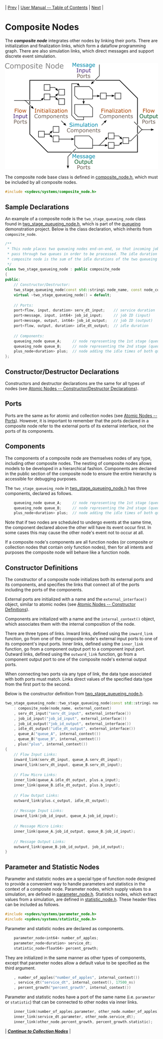 | [Prev](function_nodes.html) | [User Manual -- Table of Contents](index.html) | [Next](collection_nodes.html) |
# Composite Nodes

The ***composite node*** integrates other nodes by linking their ports. There are initialization and finalization links, which form a dataflow programming graph. There are also simulation links, which direct messages and support discrete event simulation.

![Composite Node](../doc/images/sydevs_composite_node.png "SyDEVS composite node")

The composite node base class is defined in [composite_node.h](https://github.com/Autodesk/sydevs/blob/master/src/sydevs/systems/composite_node.h), which must be included by all composite nodes.

```cpp
#include <sydevs/systems/composite_node.h>
```

## Sample Declarations

An example of a composite node is the `two_stage_queueing_node` class found in [two_stage_queueing_node.h](https://github.com/Autodesk/sydevs/blob/master/src/examples/demo/queueing/two_stage_queueing_node.h), which is part of the [queueing](https://github.com/Autodesk/sydevs/tree/master/src/examples/demo/queueing) demonstration project. Below is the class declaration, which inherits from `composite_node`.

```cpp
/**
 * This node places two queueing nodes end-on-end, so that incoming jobs must
 * pass through two queues in order to be processed. The idle duration of this
 * composite node is the sum of the idle durations of the two queueing nodes.
 */
class two_stage_queueing_node : public composite_node
{
public:
    // Constructor/Destructor:
    two_stage_queueing_node(const std::string& node_name, const node_context& external_context);
    virtual ~two_stage_queueing_node() = default;

    // Ports:
    port<flow, input, duration> serv_dt_input;    // service duration
    port<message, input, int64> job_id_input;     // job ID (input)
    port<message, output, int64> job_id_output;   // job ID (output)
    port<flow, output, duration> idle_dt_output;  // idle duration

    // Components:
    queueing_node queue_A;     // node representing the 1st stage (queue A)
    queueing_node queue_B;     // node representing the 2nd stage (queue B)
    plus_node<duration> plus;  // node adding the idle times of both queues A and B
};
```

## Constructor/Destructor Declarations

Constructors and destructor declarations are the same for all types of nodes (see [Atomic Nodes -- Constructor/Destructor Declarations](atomic_nodes.html#constructordestructor-declarations)).

## Ports

Ports are the same as for atomic and collection nodes (see [Atomic Nodes -- Ports](atomic_nodes.html#ports)). However, it is important to remember that the ports declared in a composite node refer to the external ports of its external interface, not the ports of its components.

## Components

The components of a composite node are themselves nodes of any type, including other composite nodes. The nesting of composite nodes allows models to be developed in a hierarchical fashion. Components are declared in the public section of the composite node to ensure the entire hierarchy is accessible for debugging purposes.

The `two_stage_queueing_node` in [two_stage_queueing_node.h](https://github.com/Autodesk/sydevs/blob/master/src/examples/demo/queueing/two_stage_queueing_node.h) has three components, declared as follows.

```cpp
    queueing_node queue_A;     // node representing the 1st stage (queue A)
    queueing_node queue_B;     // node representing the 2nd stage (queue B)
    plus_node<duration> plus;  // node adding the idle times of both queues A and B
```

Note that if two nodes are scheduled to undergo events at the same time, the component declared above the other will have its event occur first. In some cases this may cause the other node's event not to occur at all.

If a composite node's components are all function nodes (or composite or collection nodes that contain only function nodes), then for all intents and purposes the composite node will behave like a function node.

## Constructor Definitions

The constructor of a composite node initializes both its external ports and its components, and specifies the links that connect all of the ports including the ports of the components. 

External ports are initialized with a name and the `external_interface()` object, similar to atomic nodes (see [Atomic Nodes -- Constructor Definitions](atomic_nodes.html#constructor-definitions)). 

Components are initialized with a name and the `internal_context()` object, which associates them with the internal composition of the node.

There are three types of links. Inward links, defined using the `inward_link` function, go from one of the composite node's external input ports to one of its component's input ports. Inner links, defined using the `inner_link` function, go from a component output port to a component input port. Outward links, defined using the `outward_link` function, go from a component output port to one of the composite node's external output ports.

When connecting two ports via any type of link, the data type associated with both ports must match. Links direct values of the specified data type from the first port to the second.

Below is the constructor definition from [two_stage_queueing_node.h](https://github.com/Autodesk/sydevs/blob/master/src/examples/demo/queueing/two_stage_queueing_node.h).

```cpp
two_stage_queueing_node::two_stage_queueing_node(const std::string& node_name, const node_context& external_context)
    : composite_node(node_name, external_context)
    , serv_dt_input("serv_dt_input", external_interface())
    , job_id_input("job_id_input", external_interface())
    , job_id_output("job_id_output", external_interface())
    , idle_dt_output("idle_dt_output", external_interface())
    , queue_A("queue_A", internal_context())
    , queue_B("queue_B", internal_context())
    , plus("plus", internal_context())
{
    // Flow Input Links:
    inward_link(serv_dt_input, queue_A.serv_dt_input);
    inward_link(serv_dt_input, queue_B.serv_dt_input);

    // Flow Micro Links:
    inner_link(queue_A.idle_dt_output, plus.a_input);
    inner_link(queue_B.idle_dt_output, plus.b_input);

    // Flow Output Links:
    outward_link(plus.c_output, idle_dt_output);

    // Message Input Links:
    inward_link(job_id_input, queue_A.job_id_input);

    // Message Micro Links:
    inner_link(queue_A.job_id_output, queue_B.job_id_input);

    // Message Output Links:
    outward_link(queue_B.job_id_output, job_id_output);
}
```

## Parameter and Statistic Nodes

Parameter and statistic nodes are a special type of function node designed to provide a convenient way to handle parameters and statistics in the context of a composite node. Parameter nodes, which supply values to a simulation, are defined in [parameter_node.h](https://github.com/Autodesk/sydevs/blob/master/src/sydevs/systems/parameter_node.h). Statistics nodes, which extract values from a simulation, are defined in [statistic_node.h](https://github.com/Autodesk/sydevs/blob/master/src/sydevs/systems/statistic_node.h). These header files can be included as follows.

```cpp
#include <sydevs/systems/parameter_node.h>
#include <sydevs/systems/statistic_node.h>
```

Parameter and statistic nodes are declared as components.

```cpp
    parameter_node<int64> number_of_apples;
    parameter_node<duration> service_dt;
    statistic_node<float64> percent_growth;
```

They are initialized in the same manner as other types of components, except that parameter nodes allow a default value to be specified as the third argument.

```cpp
    , number_of_apples("number_of_apples", internal_context())
    , service_dt("service_dt", internal_context(), 17500_ms)
    , percent_growth("percent_growth", internal_context())
```

Parameter and statistic nodes have a port of the same name (i.e. `parameter` or `statistic`) that can be connected to other nodes via inner links.

```cpp
    inner_link(number_of_apples.parameter, other_node.number_of_apples);
    inner_link(service_dt.parameter, other_node.service_dt);
    inner_link(other_node.percent_growth, percent_growth.statistic);
```
 
| [***Continue to Collection Nodes***](collection_nodes.html) |